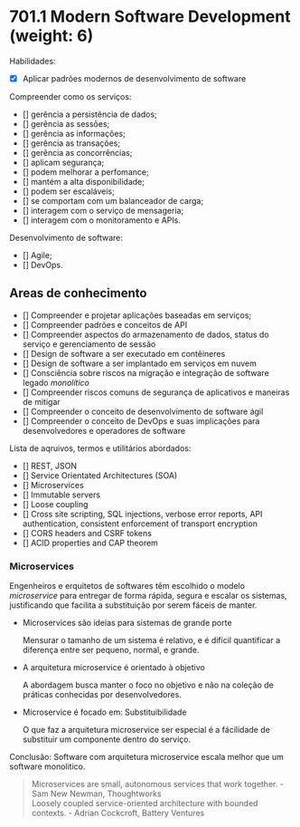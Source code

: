 # 701.1 Modern Software Development (weight: 6)

Habilidades:

- [x] Aplicar padrões modernos de desenvolvimento de software

Compreender como os serviços:

- [] gerência a persistência de dados;
- [] gerência as sessões;
- [] gerência as informações;
- [] gerência as transações;
- [] gerência as concorrências;
- [] aplicam segurança;
- [] podem melhorar a perfomance;
- [] mantém a alta disponibilidade;
- [] podem ser escaláveis;
- [] se comportam com um balanceador de carga;
- [] interagem com o serviço de mensageria;
- [] interagem com o monitoramento e APIs.

Desenvolvimento de software:

- [] Agile;
- [] DevOps.

## Areas de conhecimento

- [] Compreender e projetar aplicações baseadas em serviços;
- [] Compreender padrões e conceitos de API
- [] Compreender aspectos do armazenamento de dados, status do serviço e gerenciamento de sessão
- [] Design de software a ser executado em contêineres
- [] Design de software a ser implantado em serviços em nuvem
- [] Consciência sobre riscos na migração e integração de software legado *monolítico*
- [] Compreender riscos comuns de segurança de aplicativos e maneiras de mitigar
- [] Compreender o conceito de desenvolvimento de software ágil
- [] Compreender o conceito de DevOps e suas implicações para desenvolvedores e operadores de software

Lista de aqruivos, termos e utilitários abordados:

- [] REST, JSON
- [] Service Orientated Architectures (SOA)
- [] Microservices
- [] Immutable servers
- [] Loose coupling
- [] Cross site scripting, SQL injections, verbose error reports, API authentication, consistent enforcement of transport encryption
- [] CORS headers and CSRF tokens
- [] ACID properties and CAP theorem

### Microservices

Engenheiros e erquitetos de softwares têm escolhido o modelo *microservice* para entregar de forma rápida, segura e escalar os sistemas, justificando que facilita a substituição por serem fáceis de manter.

- Microservices são ideias para sistemas de grande porte

  Mensurar o tamanho de um sistema é relativo, e é dificil quantificar a diferença entre ser pequeno, normal, e grande.

- A arquitetura microservice é orientado à objetivo

  A abordagem busca manter o foco no objetivo e não na coleção de práticas conhecidas por desenvolvedores.

- Microservice é focado em: Substituibilidade

  O que faz a arquitetura microservice ser especial é a fácilidade de substituir um componente dentro do serviço.

Conclusão: Software com arquitetura microservice escala melhor que um software monolitico.

> Microservices are small, autonomous services that work together. - Sam New Newman, Thoughtworks  
> Loosely coupled service-oriented architecture with bounded contexts. - Adrian Cockcroft, Battery Ventures